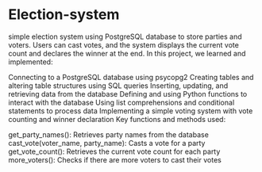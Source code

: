 # Election-system
simple election system using PostgreSQL database to store parties and voters. Users can cast votes, and the system displays the current vote count and declares the winner at the end.
In this project, we learned and implemented:

Connecting to a PostgreSQL database using psycopg2
Creating tables and altering table structures using SQL queries
Inserting, updating, and retrieving data from the database
Defining and using Python functions to interact with the database
Using list comprehensions and conditional statements to process data
Implementing a simple voting system with vote counting and winner declaration
Key functions and methods used:

get_party_names(): Retrieves party names from the database
cast_vote(voter_name, party_name): Casts a vote for a party
get_vote_count(): Retrieves the current vote count for each party
more_voters(): Checks if there are more voters to cast their votes
